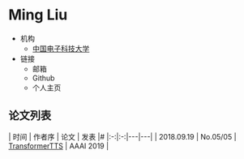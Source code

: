 # Ming Liu

- 机构
  - [中国电子科技大学](../Institutions/UESTC_电子科技大学.md)
- 链接
  - 邮箱
  - Github
  - 个人主页

## 论文列表

| 时间 | 作者序 | 论文 | 发表 |#
|:-:|:-:|---|---|
| 2018.09.19 | No.05/05 | [TransformerTTS](../Models/TTS2_Acoustic/2018.09.19_TransformerTTS.md) | AAAI 2019 |